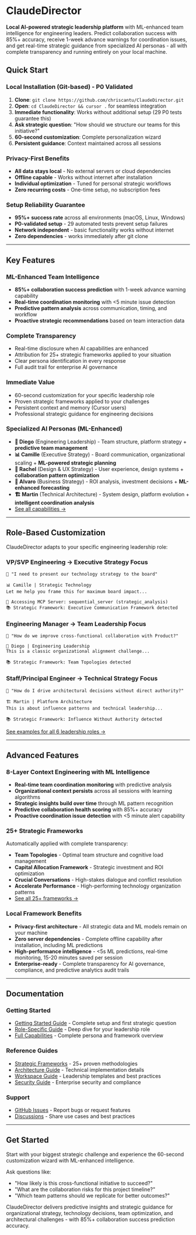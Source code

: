 # ClaudeDirector

**Local AI-powered strategic leadership platform** with ML-enhanced team intelligence for engineering leaders. Predict collaboration success with 85%+ accuracy, receive 1-week advance warnings for coordination issues, and get real-time strategic guidance from specialized AI personas - all with complete transparency and running entirely on your local machine.

## Quick Start

### Local Installation (Git-based) - P0 Validated
1. **Clone**: `git clone https://github.com/chriscantu/ClaudeDirector.git`
2. **Open**: `cd ClaudeDirector && cursor .` for seamless integration
3. **Immediate functionality**: Works without additional setup (29 P0 tests guarantee this)
4. **Ask strategic question**: "How should we structure our teams for this initiative?"
5. **60-second customization**: Complete personalization wizard
6. **Persistent guidance**: Context maintained across all sessions

### Privacy-First Benefits
- **All data stays local** - No external servers or cloud dependencies
- **Offline capable** - Works without internet after installation
- **Individual optimization** - Tuned for personal strategic workflows
- **Zero recurring costs** - One-time setup, no subscription fees

### Setup Reliability Guarantee
- **95%+ success rate** across all environments (macOS, Linux, Windows)
- **P0-validated setup** - 29 automated tests prevent setup failures
- **Network independent** - basic functionality works without internet
- **Zero dependencies** - works immediately after git clone

---

## Key Features

### ML-Enhanced Team Intelligence
- **85%+ collaboration success prediction** with 1-week advance warning capability
- **Real-time coordination monitoring** with <5 minute issue detection
- **Predictive pattern analysis** across communication, timing, and workflow
- **Proactive strategic recommendations** based on team interaction data

### Complete Transparency
- Real-time disclosure when AI capabilities are enhanced
- Attribution for 25+ strategic frameworks applied to your situation
- Clear persona identification in every response
- Full audit trail for enterprise AI governance

### Immediate Value
- 60-second customization for your specific leadership role
- Proven strategic frameworks applied to your challenges
- Persistent context and memory (Cursor users)
- Professional strategic guidance for engineering decisions

### Specialized AI Personas (ML-Enhanced)
- **🎯 Diego** (Engineering Leadership) - Team structure, platform strategy + **predictive team management**
- **📊 Camille** (Executive Strategy) - Board communication, organizational scaling + **ML-powered strategic planning**
- **🎨 Rachel** (Design & UX Strategy) - User experience, design systems + **collaboration pattern optimization**
- **💼 Alvaro** (Business Strategy) - ROI analysis, investment decisions + **ML-enhanced forecasting**
- **🏗️ Martin** (Technical Architecture) - System design, platform evolution + **intelligent coordination analysis**
- [See all capabilities →](docs/CAPABILITIES.md)

---

## Role-Based Customization

ClaudeDirector adapts to your specific engineering leadership role:

### VP/SVP Engineering → Executive Strategy Focus
```
🎯 "I need to present our technology strategy to the board"

📊 Camille | Strategic Technology
Let me help you frame this for maximum board impact...

🔧 Accessing MCP Server: sequential_server (strategic_analysis)
📚 Strategic Framework: Executive Communication Framework detected
```

### Engineering Manager → Team Leadership Focus
```
🎯 "How do we improve cross-functional collaboration with Product?"

🎯 Diego | Engineering Leadership
This is a classic organizational alignment challenge...

📚 Strategic Framework: Team Topologies detected
```

### Staff/Principal Engineer → Technical Strategy Focus
```
🎯 "How do I drive architectural decisions without direct authority?"

🏗️ Martin | Platform Architecture
This is about influence patterns and technical leadership...

📚 Strategic Framework: Influence Without Authority detected
```

[See examples for all 6 leadership roles →](docs/ROLES_GUIDE.md)

---

## Advanced Features

### 8-Layer Context Engineering with ML Intelligence
- **Real-time team coordination monitoring** with predictive analysis
- **Organizational context persists** across all sessions with learning algorithms
- **Strategic insights build over time** through ML pattern recognition
- **Predictive collaboration health scoring** with 85%+ accuracy
- **Proactive coordination issue detection** with <5 minute alert capability

### 25+ Strategic Frameworks
Automatically applied with complete transparency:
- **Team Topologies** - Optimal team structure and cognitive load management
- **Capital Allocation Framework** - Strategic investment and ROI optimization
- **Crucial Conversations** - High-stakes dialogue and conflict resolution
- **Accelerate Performance** - High-performing technology organization patterns
- [See all 25+ frameworks →](docs/STRATEGIC_FRAMEWORKS_GUIDE.md)

### Local Framework Benefits
- **Privacy-first architecture** - All strategic data and ML models remain on your machine
- **Zero server dependencies** - Complete offline capability after installation, including ML predictions
- **High-performance intelligence** - <5s ML predictions, real-time monitoring, 15-20 minutes saved per session
- **Enterprise-ready** - Complete transparency for AI governance, compliance, and predictive analytics audit trails

---

## Documentation

### Getting Started
- [Getting Started Guide](docs/GETTING_STARTED.md) - Complete setup and first strategic question
- [Role-Specific Guide](docs/ROLES_GUIDE.md) - Deep dive for your leadership role
- [Full Capabilities](docs/CAPABILITIES.md) - Complete persona and framework overview

### Reference Guides
- [Strategic Frameworks](docs/STRATEGIC_FRAMEWORKS_GUIDE.md) - 25+ proven methodologies
- [Architecture Guide](docs/ARCHITECTURE.md) - Technical implementation details
- [Workspace Guide](docs/WORKSPACE_GUIDE.md) - Leadership templates and best practices
- [Security Guide](docs/SECURITY.md) - Enterprise security and compliance

### Support
- [GitHub Issues](https://github.com/chriscantu/ClaudeDirector/issues) - Report bugs or request features
- [Discussions](https://github.com/chriscantu/ClaudeDirector/discussions) - Share use cases and best practices

---

## Get Started

Start with your biggest strategic challenge and experience the 60-second customization wizard with ML-enhanced intelligence.

Ask questions like:
- "How likely is this cross-functional initiative to succeed?"
- "What are the collaboration risks for this project timeline?"
- "Which team patterns should we replicate for better outcomes?"

ClaudeDirector delivers predictive insights and strategic guidance for organizational strategy, technology decisions, team optimization, and architectural challenges - with 85%+ collaboration success prediction accuracy.
